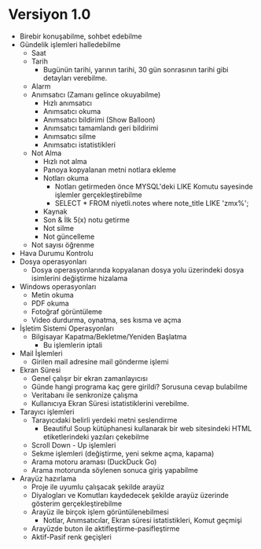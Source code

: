 # Versiyon 1.0

- Birebir konuşabilme, sohbet edebilme
- Gündelik işlemleri halledebilme
  - Saat
  - Tarih
    - Bugünün tarihi, yarının tarihi, 30 gün sonrasının tarihi gibi detayları verebilme.
  - Alarm
  - Anımsatıcı (Zamanı gelince okuyabilme)
    - Hızlı anımsatıcı
    - Anımsatıcı okuma
    - Anımsatıcı bildirimi (Show Balloon)
    - Anımsatıcı tamamlandı geri bildirimi
    - Anımsatıcı silme
    - Anımsatıcı istatistikleri
  - Not Alma
    - Hızlı not alma
    - Panoya kopyalanan metni notlara ekleme
    - Notları okuma
      - Notları getirmeden önce MYSQL'deki LIKE Komutu sayesinde işlemler gerçekleştirebilme
      - SELECT * FROM niyetli.notes where note_title LIKE 'zmx%';	
    - Kaynak
    - Son & İlk 5(x) notu getirme
    - Not silme
    - Not güncelleme
  - Not sayısı öğrenme
- Hava Durumu Kontrolu
- Dosya operasyonları
    - Dosya operasyonlarında kopyalanan dosya yolu üzerindeki dosya isimlerini değiştirme hizalama
- Windows operasyonları
  - Metin okuma
  - PDF okuma
  - Fotoğraf görüntüleme
  - Video durdurma, oynatma, ses kısma ve açma
- İşletim Sistemi Operasyonları
  - Bilgisayar Kapatma/Bekletme/Yeniden Başlatma
    - Bu işlemlerin iptali
- Mail İşlemleri
  - Girilen mail adresine mail gönderme işlemi
- Ekran Süresi
  - Genel çalışır bir ekran zamanlayıcısı
  - Günde hangi programa kaç gere girildi? Sorusuna cevap bulabilme
  - Veritabanı ile senkronize çalışma
  - Kullanıcıya Ekran Süresi istatistiklerini verebilme.
- Tarayıcı işlemleri
  - Tarayıcıdaki belirli yerdeki metni seslendirme
    - Beautiful Soup kütüphanesi kullanarak bir web sitesindeki HTML etiketlerindeki yazıları çekebilme
  - Scroll Down - Up işlemleri
  - Sekme işlemleri (değiştirme, yeni sekme açma, kapama)
  - Arama motoru araması (DuckDuck Go)
  - Arama motorunda söylenen sonuca giriş yapabilme
- Arayüz hazırlama
  - Proje ile uyumlu çalışacak şekilde arayüz
  - Diyalogları ve Komutları kaydedecek şekilde arayüz üzerinde gösterim gerçekleştirebilme
  - Arayüz ile birçok işlem görüntülenebilmesi
    - Notlar, Anımsatıcılar, Ekran süresi istatistikleri, Komut geçmişi
  - Arayüzde buton ile aktifleştirme-pasifleştirme
  - Aktif-Pasif renk geçişleri
